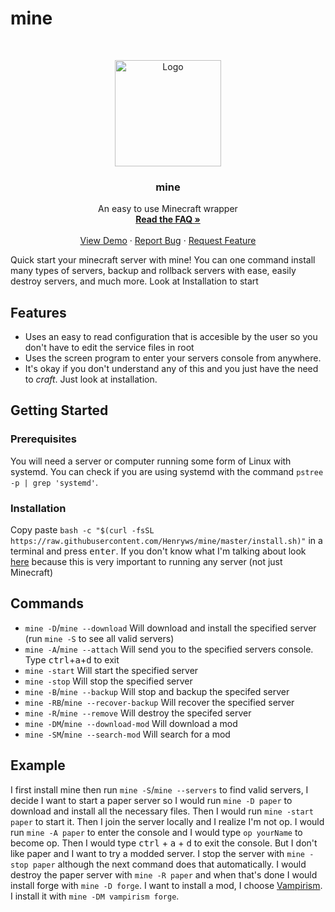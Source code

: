 # mine
<p align="center">
</p>
<br/>
<p align="center">
  <a href="https://github.com/othneildrew/Best-README-Template">
    <img src="https://i.redd.it/lhyfpzbifpo21.png" alt="Logo" width="170" height="170">
  </a>

  <h3 align="center">mine</h3>

  <p align="center">
    An easy to use Minecraft wrapper
    <br/>
    <a href="https://github.com/Henryws/mine/wiki/FAQ"><strong>Read the FAQ »</strong></a>
    <br/>
    <br/>
    <a href="https://asciinema.org/a/398186">View Demo</a>
    ·
    <a href="https://github.com/Henryws/mine/issues">Report Bug</a>
    ·
    <a href="https://github.com/Henryws/mine/issues">Request Feature</a>
  </p>
</p>
Quick start your minecraft server with mine! You can one command install many types of servers, backup and rollback servers with ease, easily destroy servers, and much more. Look at Installation to start


## Features
* Uses an easy to read configuration that is accesible by the user so you don't have to edit the service files in root
* Uses the screen program to enter your servers console from anywhere.
* It's okay if you don't understand any of this and you just have the need to _craft_. Just look at installation.


## Getting Started
### Prerequisites
You will need a server or computer running some form of Linux with systemd. You can check if you are using systemd with the command `pstree -p | grep 'systemd'`.

### Installation
Copy paste `bash -c "$(curl -fsSL https://raw.githubusercontent.com/Henryws/mine/master/install.sh)"` in a terminal and press <kbd>enter</kbd>. If you don't know what I'm talking about look [here](https://ubuntu.com/tutorials/command-line-for-beginners#1-overview) because this is very important to running any server (not just Minecraft)


## Commands
- `mine -D`/`mine --download` Will download and install the specified server (run `mine -S` to see all valid servers)
- `mine -A`/`mine --attach` Will send you to the specified servers console. Type <kbd>ctrl</kbd>+<kbd>a</kbd>+<kbd>d</kbd> to exit
- `mine -start` Will start the specified server
- `mine -stop` Will stop the specified server
- `mine -B`/`mine --backup` Will stop and backup the specifed server
- `mine -RB`/`mine --recover-backup` Will recover the specified server
- `mine -R`/`mine --remove` Will destroy the specifed server
- `mine -DM`/`mine --download-mod` Will download a mod
- `mine -SM`/`mine --search-mod` Will search for a mod


## Example
I first install mine then run `mine -S`/`mine --servers` to find valid servers, I decide I want to start a paper server so I would run `mine -D paper` to download and install all the necessary files. Then I would run `mine -start paper` to start it. Then I join the server locally and I realize I'm not op. I would run `mine -A paper` to enter the console and I would type `op yourName` to become op. Then I would type <kbd>ctrl</kbd> + <kbd>a</kbd> + <kbd>d</kbd> to exit the console. But I don't like paper and I want to try a modded server. I stop the server with `mine -stop paper` although the next command does that automatically. I would destroy the paper server with `mine -R paper` and when that's done I would install forge with `mine -D forge`. I want to install a mod, I choose [Vampirism](https://www.curseforge.com/minecraft/mc-mods/vampirism-become-a-vampire). I install it with `mine -DM vampirism forge`.

